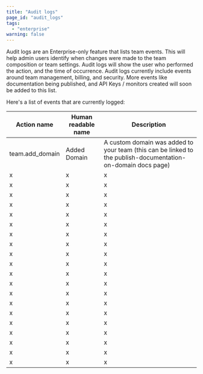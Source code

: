 ```yaml
---
title: "Audit logs"
page_id: "audit_logs"
tags: 
  - "enterprise"
warning: false
---
```


Audit logs are an Enterprise-only feature that lists team events. This will help admin users identify when changes were made to
the team composition or team settings. Audit logs will show the user who performed the action, and the time of occurrence. 
Audit logs currently include events around team management, billing, and security. More events like documentation being 
published, and API Keys / monitors created will soon be added to this list.


Here's a list of events that are currently logged:


| Action name  |   Human readable name     | Description         |
| ---   |   ---     | ---   |
| team.add_domain  |  Added Domain  | A custom domain was added to your team (this can be linked to the publish-documentation-on-domain docs page)  |
| x  |  x    | x  |
| x   | x   | x  |
| x  |  x    | x  |
| x   |   x   | x  |
| x   |  x     | x  |
| x   |  x    | x  |
| x  |  x    | x  |
| x  |  x    | x  |
| x  |  x    | x  |
| x  |  x    | x  |
| x  |  x    | x  |
| x  |  x    | x  |
| x  |  x    | x  |
| x  |  x    | x  |
| x  |  x    | x  |
| x  |  x    | x  |
| x  |  x    | x  |
| x  |  x    | x  |
| x  |  x    | x  |
| x  |  x    | x  |
